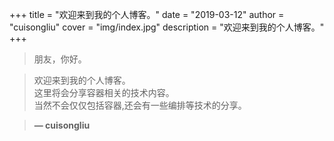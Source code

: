+++
title = "欢迎来到我的个人博客。"
date = "2019-03-12"
author = "cuisongliu"
cover = "img/index.jpg"
description = "欢迎来到我的个人博客。"
+++

> 朋友，你好。

> 欢迎来到我的个人博客。  
> 这里将会分享容器相关的技术内容。  
> 当然不会仅仅包括容器,还会有一些编排等技术的分享。

> **— cuisongliu**



